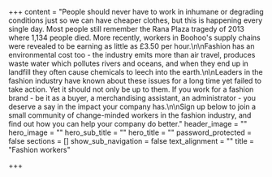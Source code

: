 +++
content = "People should never have to work in inhumane or degrading conditions just so we can have cheaper clothes, but this is happening every single day. Most people still remember the Rana Plaza tragedy of 2013 where 1,134 people died. More recently, workers in Boohoo's supply chains were revealed to be earning as little as £3.50 per hour.\n\nFashion has an environmental cost too - the industry emits more than air travel, produces waste water which pollutes rivers and oceans, and when they end up in landfill they often cause chemicals to leech into the earth.\n\nLeaders in the fashion industry have known about these issues for a long time yet failed to take action. Yet it should not only be up to them. If you work for a fashion brand - be it as a buyer, a merchandising assistant, an administrator - you deserve a say in the impact your company has.\n\nSign up below to join a small community of change-minded workers in the fashion industry, and find out how you can help your company do better."
header_image = ""
hero_image = ""
hero_sub_title = ""
hero_title = ""
password_protected = false
sections = []
show_sub_navigation = false
text_alignment = ""
title = "Fashion workers"

+++
